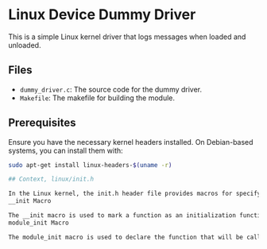 # Linux Device Dummy Driver

This is a simple Linux kernel driver that logs messages when loaded and unloaded.

## Files

- `dummy_driver.c`: The source code for the dummy driver.
- `Makefile`: The makefile for building the module.

## Prerequisites

Ensure you have the necessary kernel headers installed. On Debian-based systems, you can install them with:

```sh
sudo apt-get install linux-headers-$(uname -r)

## Context, linux/init.h

In the Linux kernel, the init.h header file provides macros for specifying the initialization and cleanup functions for kernel modules.
__init Macro

The __init macro is used to mark a function as an initialization function. When the kernel is built with certain options, the memory used by these functions can be freed after the initialization is complete, which helps save memory.
module_init Macro

The module_init macro is used to declare the function that will be called when the module is loaded. It takes the name of the initialization function as an argument.
